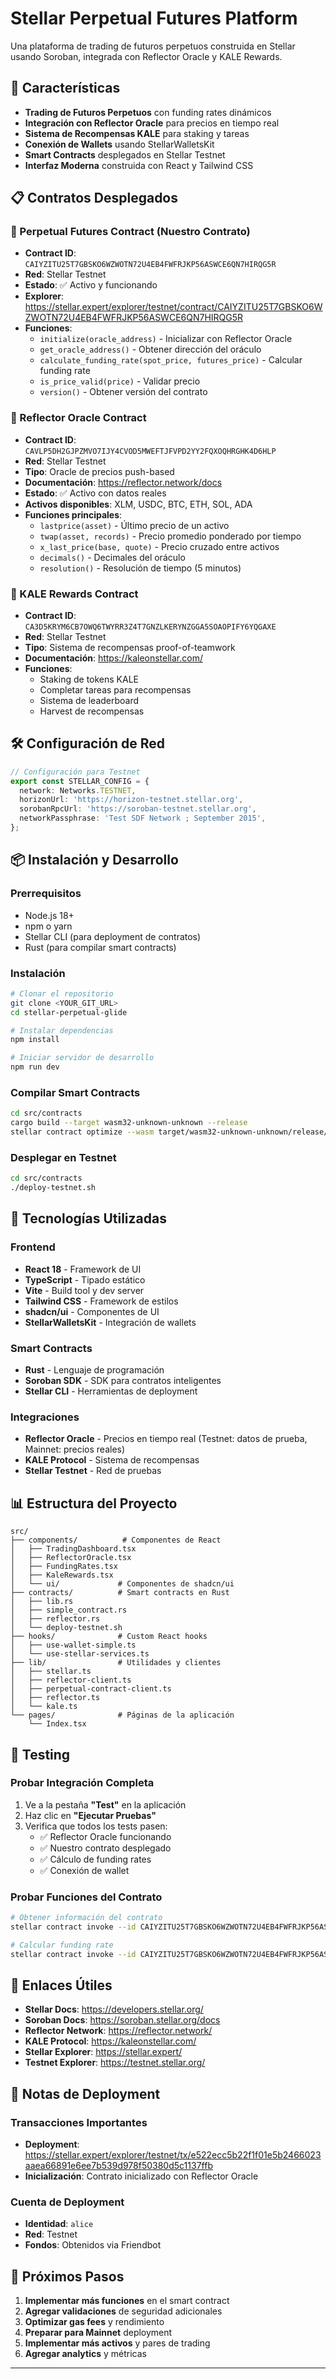 # Stellar Perpetual Futures Platform

Una plataforma de trading de futuros perpetuos construida en Stellar usando Soroban, integrada con Reflector Oracle y KALE Rewards.

## 🚀 Características

- **Trading de Futuros Perpetuos** con funding rates dinámicos
- **Integración con Reflector Oracle** para precios en tiempo real
- **Sistema de Recompensas KALE** para staking y tareas
- **Conexión de Wallets** usando StellarWalletsKit
- **Smart Contracts** desplegados en Stellar Testnet
- **Interfaz Moderna** construida con React y Tailwind CSS

## 📋 Contratos Desplegados

### 🎯 Perpetual Futures Contract (Nuestro Contrato)
- **Contract ID**: `CAIYZITU25T7GBSKO6WZWOTN72U4EB4FWFRJKP56ASWCE6QN7HIRQG5R`
- **Red**: Stellar Testnet
- **Estado**: ✅ Activo y funcionando
- **Explorer**: https://stellar.expert/explorer/testnet/contract/CAIYZITU25T7GBSKO6WZWOTN72U4EB4FWFRJKP56ASWCE6QN7HIRQG5R
- **Funciones**:
  - `initialize(oracle_address)` - Inicializar con Reflector Oracle
  - `get_oracle_address()` - Obtener dirección del oráculo
  - `calculate_funding_rate(spot_price, futures_price)` - Calcular funding rate
  - `is_price_valid(price)` - Validar precio
  - `version()` - Obtener versión del contrato

### 🔮 Reflector Oracle Contract
- **Contract ID**: `CAVLP5DH2GJPZMVO7IJY4CVOD5MWEFTJFVPD2YY2FQXOQHRGHK4D6HLP`
- **Red**: Stellar Testnet
- **Tipo**: Oracle de precios push-based
- **Documentación**: https://reflector.network/docs
- **Estado**: ✅ Activo con datos reales
- **Activos disponibles**: XLM, USDC, BTC, ETH, SOL, ADA
- **Funciones principales**:
  - `lastprice(asset)` - Último precio de un activo
  - `twap(asset, records)` - Precio promedio ponderado por tiempo
  - `x_last_price(base, quote)` - Precio cruzado entre activos
  - `decimals()` - Decimales del oráculo
  - `resolution()` - Resolución de tiempo (5 minutos)

### 🌿 KALE Rewards Contract
- **Contract ID**: `CA3D5KRYM6CB7OWQ6TWYRR3Z4T7GNZLKERYNZGGA5SOAOPIFY6YQGAXE`
- **Red**: Stellar Testnet
- **Tipo**: Sistema de recompensas proof-of-teamwork
- **Documentación**: https://kaleonstellar.com/
- **Funciones**:
  - Staking de tokens KALE
  - Completar tareas para recompensas
  - Sistema de leaderboard
  - Harvest de recompensas

## 🛠️ Configuración de Red

```typescript
// Configuración para Testnet
export const STELLAR_CONFIG = {
  network: Networks.TESTNET,
  horizonUrl: 'https://horizon-testnet.stellar.org',
  sorobanRpcUrl: 'https://soroban-testnet.stellar.org',
  networkPassphrase: 'Test SDF Network ; September 2015',
};
```

## 📦 Instalación y Desarrollo

### Prerrequisitos
- Node.js 18+
- npm o yarn
- Stellar CLI (para deployment de contratos)
- Rust (para compilar smart contracts)

### Instalación
```bash
# Clonar el repositorio
git clone <YOUR_GIT_URL>
cd stellar-perpetual-glide

# Instalar dependencias
npm install

# Iniciar servidor de desarrollo
npm run dev
```

### Compilar Smart Contracts
```bash
cd src/contracts
cargo build --target wasm32-unknown-unknown --release
stellar contract optimize --wasm target/wasm32-unknown-unknown/release/perpetual_futures.wasm
```

### Desplegar en Testnet
```bash
cd src/contracts
./deploy-testnet.sh
```

## 🔧 Tecnologías Utilizadas

### Frontend
- **React 18** - Framework de UI
- **TypeScript** - Tipado estático
- **Vite** - Build tool y dev server
- **Tailwind CSS** - Framework de estilos
- **shadcn/ui** - Componentes de UI
- **StellarWalletsKit** - Integración de wallets

### Smart Contracts
- **Rust** - Lenguaje de programación
- **Soroban SDK** - SDK para contratos inteligentes
- **Stellar CLI** - Herramientas de deployment

### Integraciones
- **Reflector Oracle** - Precios en tiempo real (Testnet: datos de prueba, Mainnet: precios reales)
- **KALE Protocol** - Sistema de recompensas
- **Stellar Testnet** - Red de pruebas

## 📊 Estructura del Proyecto

```
src/
├── components/          # Componentes de React
│   ├── TradingDashboard.tsx
│   ├── ReflectorOracle.tsx
│   ├── FundingRates.tsx
│   ├── KaleRewards.tsx
│   └── ui/             # Componentes de shadcn/ui
├── contracts/          # Smart contracts en Rust
│   ├── lib.rs
│   ├── simple_contract.rs
│   ├── reflector.rs
│   └── deploy-testnet.sh
├── hooks/              # Custom React hooks
│   ├── use-wallet-simple.ts
│   └── use-stellar-services.ts
├── lib/                # Utilidades y clientes
│   ├── stellar.ts
│   ├── reflector-client.ts
│   ├── perpetual-contract-client.ts
│   ├── reflector.ts
│   └── kale.ts
└── pages/              # Páginas de la aplicación
    └── Index.tsx
```

## 🧪 Testing

### Probar Integración Completa
1. Ve a la pestaña **"Test"** en la aplicación
2. Haz clic en **"Ejecutar Pruebas"**
3. Verifica que todos los tests pasen:
   - ✅ Reflector Oracle funcionando
   - ✅ Nuestro contrato desplegado
   - ✅ Cálculo de funding rates
   - ✅ Conexión de wallet

### Probar Funciones del Contrato
```bash
# Obtener información del contrato
stellar contract invoke --id CAIYZITU25T7GBSKO6WZWOTN72U4EB4FWFRJKP56ASWCE6QN7HIRQG5R --source-account alice --network testnet -- get_oracle_address

# Calcular funding rate
stellar contract invoke --id CAIYZITU25T7GBSKO6WZWOTN72U4EB4FWFRJKP56ASWCE6QN7HIRQG5R --source-account alice --network testnet -- calculate_funding_rate --spot_price 1234000 --futures_price 1235000
```

## 🔗 Enlaces Útiles

- **Stellar Docs**: https://developers.stellar.org/
- **Soroban Docs**: https://soroban.stellar.org/docs
- **Reflector Network**: https://reflector.network/
- **KALE Protocol**: https://kaleonstellar.com/
- **Stellar Explorer**: https://stellar.expert/
- **Testnet Explorer**: https://testnet.stellar.org/

## 📝 Notas de Deployment

### Transacciones Importantes
- **Deployment**: https://stellar.expert/explorer/testnet/tx/e522ecc5b22f1f01e5b2466023aaea66891e6ee7b539d978f50380d5c1137ffb
- **Inicialización**: Contrato inicializado con Reflector Oracle

### Cuenta de Deployment
- **Identidad**: `alice`
- **Red**: Testnet
- **Fondos**: Obtenidos via Friendbot

## 🚀 Próximos Pasos

1. **Implementar más funciones** en el smart contract
2. **Agregar validaciones** de seguridad adicionales
3. **Optimizar gas fees** y rendimiento
4. **Preparar para Mainnet** deployment
5. **Implementar más activos** y pares de trading
6. **Agregar analytics** y métricas

---

